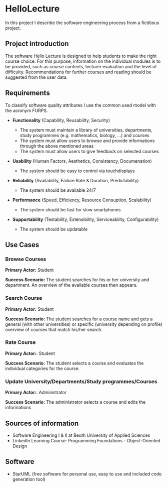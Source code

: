 # HelloLecture
In this project I describe the software engineering process from a fictitious project.

## Project introduction
The software Hello Lecture is designed to help students to make the right course choice. For this purpose, information on the individual modules is to be provided, such as course contents, lecturer evaluation and the level of difficulty. Recommendations for further courses and reading should be suggested from the user data.

## Requirements
To classify software quality attributes I use the common used model with the acronym FURPS.

* **Functionality** (Capability, Reusability, Security)
  * The system must maintain a library of universities, departments, study programmes (e.g. mathematics, biology, ...) and courses
  * The system must allow users to browse and provide informations through the above mentioned areas
  * The system must allow users to give feedback on selected courses

* **Usability** (Human Factors, Aesthetics, Consistency, Documenation)
  * The system should be easy to control via touchdisplays

* **Reliability** (Availability, Failure Rate & Duration, Predictability)
  * The system should be available 24/7

* **Performance** (Speed, Efficiency, Resource Consuption, Scalability)
  * The system should be fast for slow smartphones

* **Supportability** (Testability, Extensibility, Serviceability, Configurability)
  * The system should be updatable
  
## Use Cases

### Browse Courses
**Primary Actor:** Student

**Success Scenario:** The student searches for his or her university and department. An overview of the available courses then appears.

### Search Course
**Primary Actor:** Student

**Success Scenario:** The student searches for a course name and gets a general (with other universities) or specific (university depending on profile) overview  of courses that match his/her search.

### Rate Course
**Primary Actor:**: Student

**Success Scenario:** The student selects a course and evaluates the individual categories for the course.

### Update University/Departments/Study programmes/Courses
**Primary Actor:**: Administrator

**Success Scenario:** The administrator selects a course and edits the informations

## Sources of information
* Software Engineering I & II at Beuth University of Applied Sciences
* LinkedIn Learning Course: Programming Foundations - Object-Oriented Design

## Software
* StarUML (free software for personal use, easy to use and included code generation tool)
